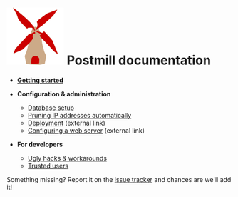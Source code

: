 # ![](assets/postmill-128.png) Postmill documentation

* **[Getting started](../README.md#getting-started)**

* **Configuration & administration**

    * [Database setup](database-setup.md)
    * [Pruning IP addresses automatically](pruning-ips.md)
    * [Deployment][deploy] (external link)
    * [Configuring a web server][web server] (external link)

* **For developers**
    * [Ugly hacks & workarounds](workarounds.md)
    * [Trusted users](trusted_users.md)
   
Something missing? Report it on the [issue tracker][issues] and chances are
we'll add it!


[deploy]: https://symfony.com/doc/3.4/deployment.html
[web server]: https://symfony.com/doc/3.4/setup/web_server_configuration.html
[issues]: https://gitlab.com/edgyemma/Postmill/issues

